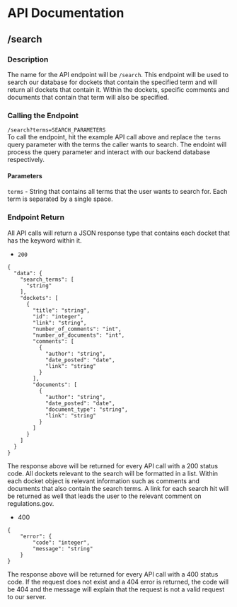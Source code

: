 # API Documentation

## /search
### Description
The name for the API endpoint will be `/search`. This endpoint will be used to search our database for dockets that contain the specified term and will return all dockets that contain it. Within the dockets, specific comments and documents that contain that term will also be specified. 

### Calling the Endpoint
`/search?terms=SEARCH_PARAMETERS`<br>
To call the endpoint, hit the example API call above and replace the `terms` query parameter with the terms the caller wants to search. The endoint will process the query parameter and interact with our backend database respectively.

#### Parameters
`terms` - String that contains all terms that the user wants to search for. Each term is separated by a single space.

### Endpoint Return
All API calls will return a JSON response type that contains each docket that has the keyword within it. <br>

* `200`<br>
```
{
  "data": {
    "search_terms": [
      "string"
    ],
    "dockets": [
      {
        "title": "string",
        "id": "integer",
        "link": "string",
        "number_of_comments": "int",
        "number_of_documents": "int",
        "comments": [
          {
            "author": "string",
            "date_posted": "date",
            "link": "string"
          }
        ],
        "documents": [
          {
            "author": "string",
            "date_posted": "date",
            "document_type": "string",
            "link": "string"
          }
        ]
      }
    ]
  }
}
```
The response above will be returned for every API call with a 200 status code. All dockets relevant to the search will be formatted in a list. Within each docket object is relevant information such as comments and documents that also contain the search terms. A link for each search hit will be returned as well that leads the user to the relevant comment on regulations.gov. 

* 400
```
{
    "error": {
        "code": "integer",
        "message": "string"
    }
}
```
The response above will be returned for every API call with a 400 status code. If the request does not exist and a 404 error is returned, the code will be 404 and the message will explain that the request is not a valid request to our server.
